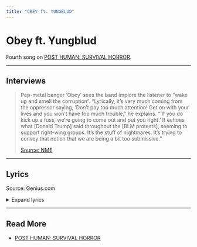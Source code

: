 ```yaml
---
title: "OBEY ft. YUNGBLUD"
---
```

# Obey ft. Yungblud

Fourth song on [POST HUMAN: SURVIVAL HORROR](ph-survival-horror).

***

## Interviews

> Pop-metal banger ‘Obey’ sees the band implore the listener to “wake up and smell the
> corruption”. “Lyrically, it’s very much coming from the oppressor saying, ‘Don’t pay
> too much attention! Get on with your lives and you won’t have too much trouble,” he
> explains. “‘If you do kick up a fuss, we’re going to come out and put you right.’
> It echoes what [Donald Trump] said throughout the [BLM protests], seeming to support
> right-wing groups. It’s the stuff of nightmares. It’s trying to convey that notion
> that we are being a bit too submissive.”
>
> [Source: NME](https://www.nme.com/big-reads/bring-me-the-horizon-cover-interview-2020-post-human-survival-horror-2804768)

***

## Lyrics

Source: Genius.com

<details class="lyrics">
<summary>Expand lyrics</summary>

> [Verse 1: Oliver Sykes]
> Another day, another post-traumatic order
> (Brainwashed and feeling fine)
> I bit off more than I could chew when I looked closer
> So I stabbed a fork in my eye
>
> [Pre-Chorus: Oliver Sykes]
> Think I'm losing my fucking mind
> Don't know where to turn, now I'm blind
> Destroy yourself, it feels so good to fade away
> Why do you wanna hurt yourself?
> Die for something else?
> Don't let your conscience get in the way
>
> [Chorus: Oliver Sykes]
> Obey, we hope you have a lovely day
> Obey, you don't want us to come out and play away now, now
> There's nothing to see here, it's under control
> We're only gambling with your soul
> Obey, whatever you do
> Just don't wake up and smell the corruption
>
> [Post-Chorus: Oliver Sykes & YUNGBLUD]
> Do you feel that? Yeah
>
> [Verse 2: YUNGBLUD]
> Another day, another systematic nightmare
> (Commemorate a wonderful life)
> Bite me first, I'll bite you back, melodramatic laughter
> I stabbed a knife in my eye
>
> [Pre-Chorus: YUNGBLUD]
> Think I'm out my fucking mind
> Brainwashed and I'm feeling fine
> Destroy yourself, it feels too good to fade away
> Why do I wanna hurt myself?
> Should I die for something else?
> I let my conscience get in the way
>
> [Chorus: Oliver Sykes & YUNGBLUD]
> Obey, we hope you have a lovely day
> Obey, you don't want us to come out and play away now, now
> There's nothing to see here, it's under control
> We're only gambling with your soul
> Obey, whatever you do
> Just don't wake up and smell the corruption
>
> [Breakdown: Oliver Sykes]
> When your freedom is lethal
> Tell me how you're gonna hurt yourself
> You call yourselves peaceful
> You monsters are people
> You fucking monsters are people
>
> [Bridge: Oliver Sykes & YUNGBLUD]
> Obey, we're gonna show you how to behave
> Obey, it's nicer when you can't see the chains
>
> [Chorus: Oliver Sykes & YUNGBLUD]
> Obey, we hope you have a lovely day
> Obey, you don't want us to come out and play away now, now
> There's nothing to see here, it's under control (It's under control)
> We're only gambling with your soul (With your soul)
> Obey, whatever you do
> Just don't wake up and smell the corruption
>
> [Outro: Oliver Sykes & YUNGBLUD]
> Smell the corruption
> Smell the corruption

</details>

***

## Read More

- [POST HUMAN: SURVIVAL HORROR](ph-survival-horror)